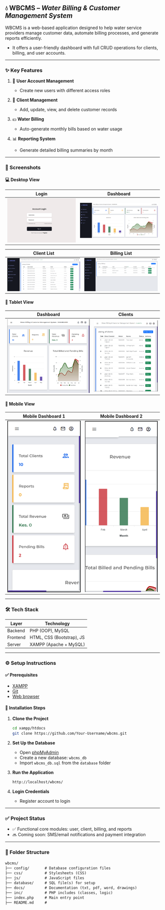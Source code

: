 ## 💧 WBCMS – *Water Billing & Customer Management System*

WBCMS is a web-based application designed to help water service providers manage customer data, automate billing processes, and generate reports efficiently.  
- It offers a user-friendly dashboard with full CRUD operations for clients, billing, and user accounts.

---

### ✨ Key Features

1. 👤 **User Account Management**  
   - Create new users with different access roles

2. 🧾 **Client Management**  
   - Add, update, view, and delete customer records

3. 💵 **Water Billing**  
   - Auto-generate monthly bills based on water usage

4. 📊 **Reporting System**  
   - Generate detailed billing summaries by month

---

### 📸 Screenshots

#### 💻 Desktop View

| Login | Dashboard |
|-------|-----------|
| ![Login](img/login.png) | ![Dashboard](img/dashboard.png) |

| Client List | Billing List |
|-------------|--------------|
| ![Clients](img/clients.png) | ![Billing](img/billing.png) |

#### 📱 Tablet View

| Dashboard | Clients |
|-----------|---------|
| ![Tablet Dashboard](img/dashboard-tablet.png) | ![Tablet Clients](img/clients-tablet.png) |

#### 📱 Mobile View

| Mobile Dashboard 1 | Mobile Dashboard 2 |
|--------------------|--------------------|
| ![Mobile1](img/dashboard-mobile.png) | ![Mobile2](img/dashboard-mobile2.png) |

---

### 🛠️ Tech Stack

| Layer      | Technology                  |
|------------|-----------------------------|
| Backend    | PHP (OOP), MySQL            |
| Frontend   | HTML, CSS (Bootstrap), JS   |
| Server     | XAMPP (Apache + MySQL)      |

---

### ⚙️ Setup Instructions

#### ✅ Prerequisites

- [XAMPP](https://www.apachefriends.org/index.html)
- [Git](https://git-scm.com/)
- [Web browser](https://www.google.com/chrome/?brand=JJTC&ds_kid=43700078658943277&gad_source=1&gbraid=0AAAAAoY3CA5GHUQqNEVj6lSdNG2dl9mfR&gclid=Cj0KCQjwqv2_BhC0ARIsAFb5Ac-Hc71PXrPPmd5Vmgfy1ROmeL0HeAI75YQeXlmgpikaSFs7lIMuKP8aAoj_EALw_wcB&gclsrc=aw.ds)

#### 🔧 Installation Steps

1. **Clone the Project**
   ```bash
   cd xampp/htdocs
   git clone https://github.com/Your-Username/wbcms.git
   ```

2. **Set Up the Database**
   - Open [phpMyAdmin](http://localhost/phpmyadmin)
   - Create a new database: `wbcms_db`
   - Import `wbcms_db.sql` from the `database` folder

3. **Run the Application**
   ```bash
   http://localhost/wbcms/
   ```

4. **Login Credentials**
   - Register account to login

---

### ✅ Project Status

- ✅ Functional core modules: user, client, billing, and reports  
- 🔜 Coming soon: SMS/email notifications and payment integration

---

### 📁 Folder Structure

```
wbcms/
├── config/       # Database configuration files
├── css/          # Stylesheets (CSS)
├── js/           # JavaScript files
├── database/     # SQL file(s) for setup
├── docs/         # Documentation (txt, pdf, word, drawings)
├── inc/          # PHP includes (classes, logic)
├── index.php     # Main entry point
├── README.md     # 

```